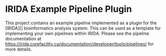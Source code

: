 
# IRIDA Example Pipeline Plugin

This project contains an example pipeline implemented as a plugin for the [IRIDA][] bioinformatics analysis system. This can be used as a template for implementing your own pipelines within IRIDA. Please see the pipeline documentation at <https://irida.corefacility.ca/documentation/developer/tools/pipelines/> for more details.


